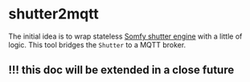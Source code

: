 # shutter2mqtt

The initial idea is to wrap stateless [Somfy shutter engine](https://www.somfy.pl/produkty/1130485/ilmo-2-wt) with a little of logic. This tool bridges the `Shutter` to a MQTT broker.

## !!! this doc will be extended in a close future
